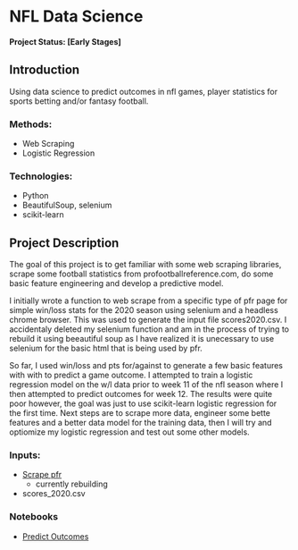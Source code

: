 # NFL Data Science

#### Project Status: [Early Stages]

## Introduction
Using data science to predict outcomes in nfl games, player statistics for sports betting and/or fantasy football.

### Methods:
* Web Scraping
* Logistic Regression

### Technologies:
* Python
* BeautifulSoup, selenium
* scikit-learn

## Project Description

The goal of this project is to get familiar with some web scraping libraries, scrape some football statistics from profootballreference.com, do some basic feature engineering and develop a predictive model.

I initially wrote a function to web scrape from a specific type of pfr page for simple win/loss stats for the 2020 season using selenium and a headless chrome browser. This was used to generate the input file scores2020.csv. I accidentaly deleted my selenium function and am in the process of trying to rebuild it using beeautiful soup as I have realized it is unecessary to use selenium for the basic html that is being used by pfr.

So far, I used win/loss and pts for/against to generate a few basic features with with to predict a game outcome. I attempted to train a logistic regression model on the w/l data prior to week 11 of the nfl season where I then attempted to predict outcomes for week 12. The results were quite poor however, the goal was just to use scikit-learn logistic regression for the first time. Next steps are to scrape more data, engineer some bette features and a better data model for the training data, then I will try and optiomize my logistic regression and test out some other models.

### Inputs:
* [Scrape pfr](https://github.com/mmollico/nfl-data-science/blob/main/scrape_pfr.ipynb)
  * currently rebuilding
* scores_2020.csv

### Notebooks
* [Predict Outcomes](https://github.com/mmollico/nfl-data-science/blob/main/predict_outcomes.ipynb)

